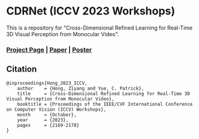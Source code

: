 # CDRNet (ICCV 2023 Workshops)
This is a repository for "Cross-Dimensional Refined Learning for Real-Time 3D Visual Perception from Monocular Video".
### [Project Page](https://hafred.github.io/cdrnet/) | [Paper](https://openaccess.thecvf.com/content/ICCV2023W/JRDB/papers/Hong_Cross-Dimensional_Refined_Learning_for_Real-Time_3D_Visual_Perception_from_Monocular_ICCVW_2023_paper.pdf) | [Poster](https://github.com/stanfordironman/cdrnet.torch.2023ICCV/blob/main/iccv23_poster_cdrnet_final.pdf)
## Citation
```
@inproceedings{Hong_2023_ICCV,
    author    = {Hong, Ziyang and Yue, C. Patrick},
    title     = {Cross-Dimensional Refined Learning for Real-Time 3D Visual Perception from Monocular Video},
    booktitle = {Proceedings of the IEEE/CVF International Conference on Computer Vision (ICCV) Workshops},
    month     = {October},
    year      = {2023},
    pages     = {2169-2178}
}
```
